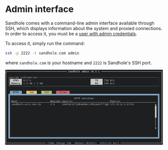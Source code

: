 # Admin interface

Sandhole comes with a command-line admin interface available through SSH, which displays information about the system and proxied connections. In order to access it, you must be a [user with admin credentials](./configuration.md#adding-users-and-admins).

To access it, simply run the command:

```bash
ssh -p 2222 -t sandhole.com admin
```

where `sandhole.com` is your hostname and `2222` is Sandhole's SSH port.

![A terminal screenshot showing the "Sandhole admin" interface, displaying the HTTP services currently running.](./admin_interface.png)
